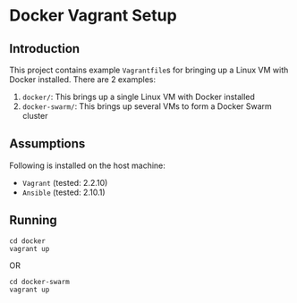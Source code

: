 # Docker Vagrant Setup

## Introduction
This project contains example `Vagrantfile`s for bringing up a Linux VM with Docker installed. There are 2 examples:
1. `docker/`: This brings up a single Linux VM with Docker installed
2. `docker-swarm/`: This brings up several VMs to form a Docker Swarm cluster

## Assumptions
Following is installed on the host machine:
* `Vagrant` (tested: 2.2.10)
* `Ansible` (tested: 2.10.1)

## Running
```console
cd docker
vagrant up
```

OR

```console
cd docker-swarm
vagrant up
```
